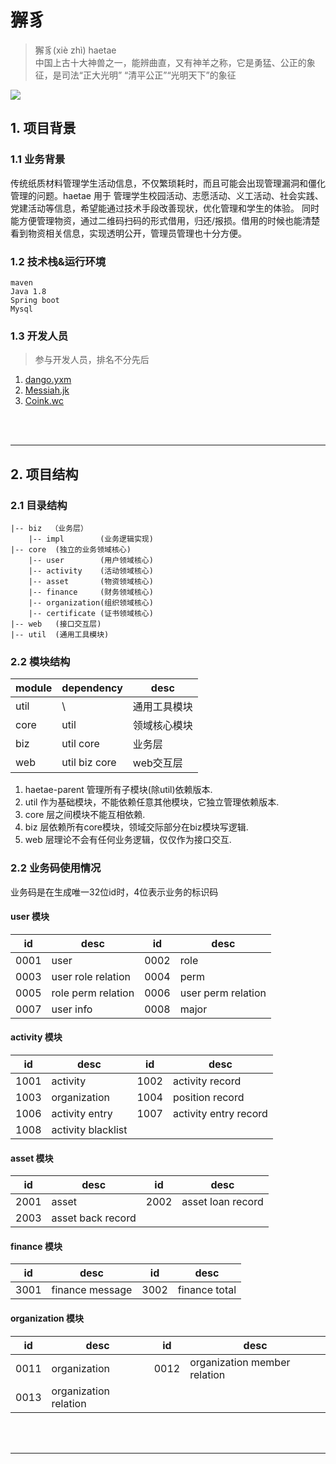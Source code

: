 # 獬豸

> 獬豸(xiè zhì) haetae  
中国上古十大神兽之一，能辨曲直，又有神羊之称，它是勇猛、公正的象征，是司法“正大光明” “清平公正”“光明天下”的象征  

![](https://img.shields.io/badge/haetae-building-yellow.svg)

## 1. 项目背景
### 1.1 业务背景
传统纸质材料管理学生活动信息，不仅繁琐耗时，而且可能会出现管理漏洞和僵化管理的问题。haetae 用于 管理学生校园活动、志愿活动、义工活动、社会实践、党建活动等信息，希望能通过技术手段改善现状，优化管理和学生的体验。
同时能方便管理物资，通过二维码扫码的形式借用，归还/报损。借用的时候也能清楚看到物资相关信息，实现透明公开，管理员管理也十分方便。

### 1.2 技术栈&运行环境  

```
maven
Java 1.8
Spring boot
Mysql
```

### 1.3 开发人员
> 参与开发人员，排名不分先后  

1. [dango.yxm](https://github.com/Outside-man)
2. [Messiah.jk](https://github.com/MessiahJK)
3. [Coink.wc](https://github.com/CoinkWang)  

<br/>
<br/>

---
## 2. 项目结构

### 2.1 目录结构
```
|-- biz  （业务层）
    |-- impl        (业务逻辑实现)
|-- core  (独立的业务领域核心)
    |-- user        (用户领域核心)
    |-- activity    (活动领域核心)
    |-- asset       (物资领域核心)
    |-- finance     (财务领域核心)
    |-- organization(组织领域核心)
    |-- certificate (证书领域核心)
|-- web   (接口交互层)
|-- util  (通用工具模块)
```


### 2.2 模块结构
module  | dependency    | desc
----    | ----          | ----
util    | \             | 通用工具模块
core    | util          | 领域核心模块
biz     | util core     | 业务层
web     | util biz core | web交互层

1. haetae-parent 管理所有子模块(除util)依赖版本.
2. util 作为基础模块，不能依赖任意其他模块，它独立管理依赖版本.
3. core 层之间模块不能互相依赖.
4. biz 层依赖所有core模块，领域交际部分在biz模块写逻辑.
5. web 层理论不会有任何业务逻辑，仅仅作为接口交互.


### 2.2 业务码使用情况
业务码是在生成唯一32位id时，4位表示业务的标识码

#### user 模块
id      | desc              | id     | desc
----    | ----              | ----   | ----
0001    | user              | 0002   | role
0003    | user role relation| 0004   | perm
0005    | role perm relation| 0006   | user perm relation
0007    | user info         | 0008   | major

#### activity 模块
id      | desc              | id     | desc
----    | ----              | ----   | ----
1001    | activity          | 1002   | activity record
1003    | organization      | 1004   | position record
1006    | activity entry    | 1007   | activity entry record
1008    | activity blacklist

#### asset 模块
id      | desc                   | id     | desc
----    | ----                   | ----   | ----
2001    | asset                  | 2002   | asset loan record
2003    | asset back record

#### finance 模块
id      | desc            | id     | desc
----    | ----            | ----   | ----
3001    | finance message | 3002   | finance total

#### organization 模块
id      | desc                 | id     | desc
----    | ----                 | ----   | ----
0011    | organization         | 0012   | organization member relation
0013    | organization relation

<br/>
<br/>

---








